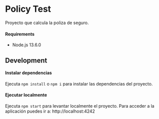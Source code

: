 # Policy Test
Proyecto que calcula la poliza de seguro.


#### Requirements
- Node.js 13.6.0

## Development

#### Instalar dependencias
Ejecuta `npm install` o `npm i` para instalar las dependencias del proyecto.

#### Ejecutar localmente
Ejecuta `npm start` para levantar localmente el proyecto.
Para acceder a la aplicación puedes ir a: http://localhost:4242
